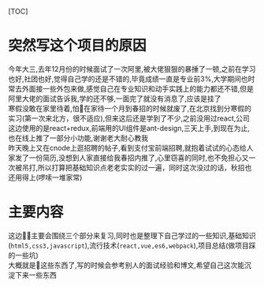 [TOC]  
# 突然写这个项目的原因  
今年大三,去年12月份的时候面试了一次阿里,被大佬狠狠的暴捶了一顿,之前在学习也好,社团也好,觉得自己学的还是不错的,毕竟成绩一直是专业前3%,大学期间也时常去外面接一些外包来做,感觉自己在专业知识和动手实践上的能力都还不错,但是阿里大佬的面试告诉我,学的还不够,一面完了就没有消息了,应该是挂了  
寒假没敢在家里待着,怕在家待一个月到春招的时候就废了,在北京找到分寒假的实习(第一次来北方，很不适应),但来这后还是学到了不少,之前没用过react,公司这边使用的是react+redux,前端用的UI组件是ant-design,三天上手,到现在为止,也在线上推了一部分小功能,谢谢老大耐心教我  
昨天晚上又在cnode上逛招聘的帖子,看到支付宝前端招聘,就抱着试试的心态给人家发了一份简历,没想到人家直接给我春招内推了,心里窃喜的同时,也不免担心又一次被吊打,所以打算把基础知识点老老实实的过一遍，同时这次没过的话，秋招也还用得上(啰嗦一堆家常)  

# 主要内容  
这边主要会围绕三个部分来复习,同时也是整理下自己学过的一些知识,基础知识(`html5,css3,javascript`),流行技术(`react,vue,es6,webpack`),项目总结(做项目踩的一些坑)  
大概就是这些东西了,写的时候会参考别人的面试经验和博文,希望自己这次能沉淀下来一些东西

